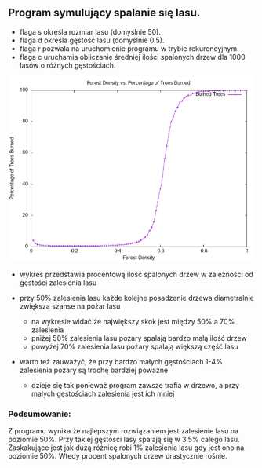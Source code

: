 
## Program symulujący spalanie się lasu.


- flaga s określa rozmiar lasu (domyślnie 50).  
- flaga d określa gęstość lasu (domyślnie 0.5).  
- flaga r pozwala na uruchomienie programu w trybie rekurencyjnym.  
- flaga c uruchamia obliczanie średniej ilości spalonych drzew dla 1000 lasów o różnych gęstościach.  

![wykres](density_plot.png)

- wykres przedstawia procentową ilość spalonych drzew w zależności od gęstości zalesienia lasu

- przy 50% zalesienia lasu każde kolejne posadzenie drzewa diametralnie zwiększa szanse na pożar lasu
    - na wykresie widać że największy skok jest między 50% a 70% zalesienia
    - pniżej 50% zalesienia lasu pożary spalają bardzo małą ilość drzew
    - powyżej 70% zalesienia lasu pożary spalają większą część lasu
- warto też zauważyć, że przy bardzo małych gęstościach 1-4% zalesienia pożary są trochę bardziej poważne
    - dzieje się tak ponieważ program zawsze trafia w drzewo, a przy małych gęstościach zalesienia jest ich mniej

### Podsumowanie:
Z programu wynika że najlepszym rozwiązaniem jest zalesienie lasu na poziomie 50%. Przy takiej gęstości lasy spalają się w 3.5% całego lasu. Zaskakujące jest jak dużą różnicę robi 1% zalesienia lasu gdy jest ono na poziomie 50%. Wtedy procent spalonych drzew drastycznie rośnie.


